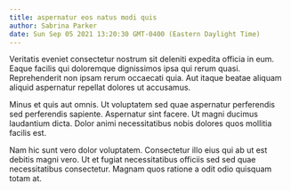 ```yaml
---
title: aspernatur eos natus modi quis
author: Sabrina Parker
date: Sun Sep 05 2021 13:20:30 GMT-0400 (Eastern Daylight Time)
---
```

Veritatis eveniet consectetur nostrum sit deleniti expedita officia in eum. Eaque facilis qui doloremque dignissimos ipsa qui rerum quasi. Reprehenderit non ipsam rerum occaecati quia. Aut itaque beatae aliquam aliquid aspernatur repellat dolores ut accusamus.

 Minus et quis aut omnis. Ut voluptatem sed quae aspernatur perferendis sed perferendis sapiente. Aspernatur sint facere. Ut magni ducimus laudantium dicta. Dolor animi necessitatibus nobis dolores quos mollitia facilis est.

 Nam hic sunt vero dolor voluptatem. Consectetur illo eius qui ab ut est debitis magni vero. Ut et fugiat necessitatibus officiis sed sed quae necessitatibus consectetur. Magnam quos ratione a odit odio quisquam totam at.